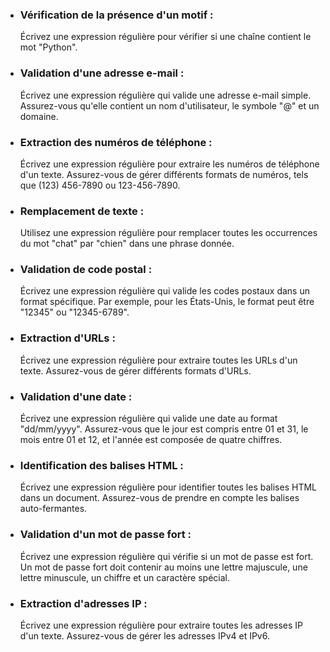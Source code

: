 - ### Vérification de la présence d'un motif :
    Écrivez une expression régulière pour vérifier si une chaîne contient le mot "Python".

- ### Validation d'une adresse e-mail :
    Écrivez une expression régulière qui valide une adresse e-mail simple. Assurez-vous qu'elle contient un nom d'utilisateur, le symbole "@" et un domaine.

- ### Extraction des numéros de téléphone :
    Écrivez une expression régulière pour extraire les numéros de téléphone d'un texte. Assurez-vous de gérer différents formats de numéros, tels que (123) 456-7890 ou 123-456-7890.

- ### Remplacement de texte :
    Utilisez une expression régulière pour remplacer toutes les occurrences du mot "chat" par "chien" dans une phrase donnée.

- ### Validation de code postal :
    Écrivez une expression régulière qui valide les codes postaux dans un format spécifique. Par exemple, pour les États-Unis, le format peut être "12345" ou "12345-6789".

- ### Extraction d'URLs :
    Écrivez une expression régulière pour extraire toutes les URLs d'un texte. Assurez-vous de gérer différents formats d'URLs.

- ### Validation d'une date :
    Écrivez une expression régulière qui valide une date au format "dd/mm/yyyy". Assurez-vous que le jour est compris entre 01 et 31, le mois entre 01 et 12, et l'année est composée de quatre chiffres.

- ### Identification des balises HTML :
    Écrivez une expression régulière pour identifier toutes les balises HTML dans un document. Assurez-vous de prendre en compte les balises auto-fermantes.

- ### Validation d'un mot de passe fort :
    Écrivez une expression régulière qui vérifie si un mot de passe est fort. Un mot de passe fort doit contenir au moins une lettre majuscule, une lettre minuscule, un chiffre et un caractère spécial.

- ### Extraction d'adresses IP :
    Écrivez une expression régulière pour extraire toutes les adresses IP d'un texte. Assurez-vous de gérer les adresses IPv4 et IPv6.